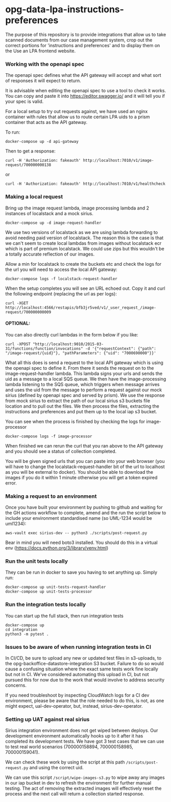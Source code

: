 # opg-data-lpa-instructions-preferences

The purpose of this repository is to provide integrations that allow us to take scanned documents
from our case management system, crop out the correct portions for 'instructions and preferences'
and to display them on the Use an LPA frontend website.

### Working with the openapi spec

The openapi spec defines what the API gateway will accept and what sort of responses it will expect to return.

It is advisable when editing the openapi spec to use a tool to check it works. You can copy and paste it into
https://editor.swagger.io/ and it will tell you if your spec is valid.

For a local setup to try out requests against, we have used an nginx container with rules that allow us to route
certain LPA uids to a prism container that acts as the API gateway.

To run:

```commandline
docker-compose up -d api-gateway
```

Then to get a response:

```commandline
curl -H 'Authorization: fakeauth' http://localhost:7010/v1/image-request/700000000138
```

or

```commandline
curl -H 'Authorization: fakeauth' http://localhost:7010/v1/healthcheck
```
### Making a local request

Bring up the image request lambda, image processing lambda and 2 instances of localstack and a mock sirius.

```commandline
docker-compose up -d image-request-handler
```

We use two versions of localstack as we are using lambda forwarding to avoid needing paid version of localstack.
The reason this is the case is that we can't seem to create local lambdas from images without localstack ecr
which is part of premium localstack. We could use zips but this wouldn't be a totally accurate reflection of our images.

Allow a min for localstack to create the buckets etc and check the logs for the url you will need to access
the local API gateway:

```commandline
docker-compose logs -f localstack-request-handler
```

When the setup completes you will see an URL echoed out. Copy it and curl the following endpoint (replacing the url as per logs):

```commandline
curl -XGET http://localhost:4566/restapis/bfb3jr5ved/v1/_user_request_/image-request/700000000009
```

#### OPTIONAL:
You can also directly curl lambdas in the form below if you like:
```commandline
curl -XPOST "http://localhost:9010/2015-03-31/functions/function/invocations" -d '{"requestContext": {"path": "/image-request/{uid}"}, "pathParameters": {"uid": "7000690000"}}'
```

What all this does is send a request to the local API gateway which is using the openapi spec to define it. From there it sends the
request on to the image-request-handler lambda. This lambda signs your urls and sends the uid as a message to a local SQS queue.
We then have the image-processing lambda listening to the SQS queue, which triggers when message arrives and uses the uid from the message
to perform a request against our mock sirius (defined by openapi spec and served by prism). We use the response from mock sirius to extract the
path of our local sirius s3 buckets file location and to pull out the files. We then process the files, extracting the instructions and preferences and
put them up to the local iap s3 bucket.

You can see when the process is finished by checking the logs for image-processor

```commandline
docker-compose logs -f image-processor
```

When finished we can rerun the curl that you ran above to the API gateway and you should see a status of collection completed.

You will be given signed urls that you can paste into your web browser
(you will have to change the localstack-request-handler bit of the url to localhost as you
will be external to docker). You should be able to download the images if you do it within 1 minute
otherwise you will get a token expired error.

### Making a request to an environment

Once you have built your environment by pushing to github and waiting for the GH actions workflow to complete,
amend and the run the script below to include your environment standardised name (so UML-1234 would be uml1234):

```commandline
aws-vault exec sirius-dev -- python3 ./scripts/post-request.py
```

Bear in mind you will need boto3 installed. You should do this in a virtual env (https://docs.python.org/3/library/venv.html)

### Run the unit tests locally

They can be run in docker to save you having to set anything up. Simply run:

```commandline
docker-compose up unit-tests-request-handler
docker-compose up unit-tests-processor
```

### Run the integration tests locally

You can start up the full stack, then run integration tests
```commandline
docker-compose up
cd integration
python3 -m pytest .
```

### Issues to be aware of when running integration tests in CI
In CI/CD, be sure to upload any new or updated test files in s3-uploads, to the opg-backoffice-datastore-integration S3 bucket.
Failure to do so would cause a confusing situation where the exact same tests work fine locally but not in CI.
We've considered automating this upload in CI, but not pursued this for now due to the work that would involve to address security concerns.

If you need troubleshoot by inspecting CloudWatch logs for a CI dev environment, please be aware that the role needed to do this, is not,
as one might expect, ual-dev-operator, but, instead, sirius-dev-operator. 

### Setting up UAT against real sirius

Sirius integration environment does not get wiped between deploys. Our development environment automatically hooks
up to it after it has completed its development tests. We have got 3 test cases that we can use to test real
world scenarios (700000158894, 700000158985, 700000159041).

We can check these work by using the script at this path `/scripts/post-request.py` and using the correct uid.

We can use this script `/script/wipe-images-s3.py` to wipe away any images in our iap bucket in dev to refresh the
environment for further manual testing. The act of removing the extracted images will effectively reset the process
and the next call will return a collection started response.
